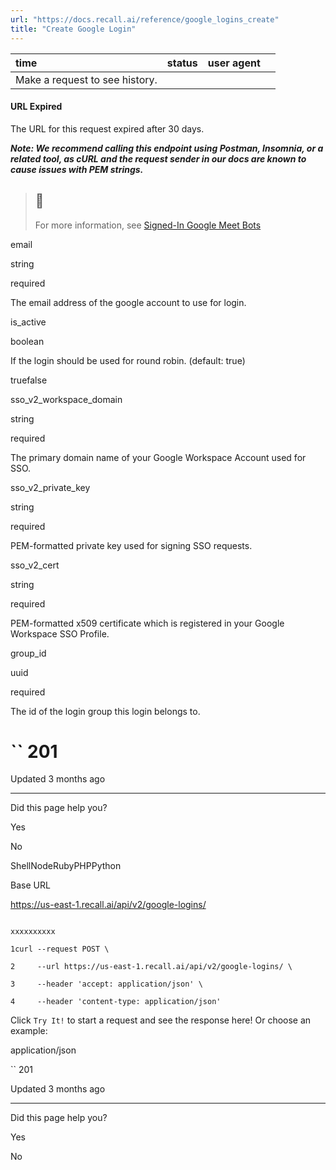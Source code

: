 ```yaml
---
url: "https://docs.recall.ai/reference/google_logins_create"
title: "Create Google Login"
---
```


| time | status | user agent |  |
| :-- | :-- | :-- | :-- |
| Make a request to see history. |

#### URL Expired

The URL for this request expired after 30 days.

**_Note: We recommend calling this endpoint using Postman, Insomnia, or a related tool, as cURL and the request sender in our docs are known to cause issues with PEM strings._**

> ## 📘
>
> For more information, see [Signed-In Google Meet Bots](https://docs.recall.ai/docs/google-meet-login-getting-started)

email

string

required

The email address of the google account to use for login.

is\_active

boolean

If the login should be used for round robin. (default: true)

truefalse

sso\_v2\_workspace\_domain

string

required

The primary domain name of your Google Workspace Account used for SSO.

sso\_v2\_private\_key

string

required

PEM-formatted private key used for signing SSO requests.

sso\_v2\_cert

string

required

PEM-formatted x509 certificate which is registered in your Google Workspace SSO Profile.

group\_id

uuid

required

The id of the login group this login belongs to.

# `` 201

Updated 3 months ago

* * *

Did this page help you?

Yes

No

ShellNodeRubyPHPPython

Base URL

https://us-east-1.recall.ai/api/v2/google-logins/

```

xxxxxxxxxx

1curl --request POST \

2     --url https://us-east-1.recall.ai/api/v2/google-logins/ \

3     --header 'accept: application/json' \

4     --header 'content-type: application/json'

```

Click `Try It!` to start a request and see the response here! Or choose an example:

application/json

`` 201

Updated 3 months ago

* * *

Did this page help you?

Yes

No